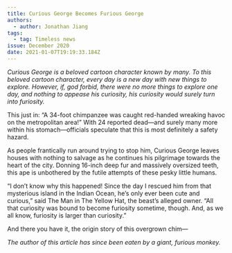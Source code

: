 ```yaml
---
title: Curious George Becomes Furious George
authors:
  - author: Jonathan Jiang
tags:
  - tag: Timeless news
issue: December 2020
date: 2021-01-07T19:19:33.184Z
---
```

*Curious George is a beloved cartoon character known by many. To this beloved cartoon character, every day is a new day with new things to explore. However, if, god forbid, there were no more things to explore one day, and nothing to appease his curiosity, his curiosity would surely turn into furiosity.*

This just in: “A 34-foot chimpanzee was caught red-handed wreaking havoc on the metropolitan area!” With 24 reported dead—and surely many more within his stomach—officials speculate that this is most definitely a safety hazard. 

As people frantically run around trying to stop him, Curious George leaves houses with nothing to salvage as he continues his pilgrimage towards the heart of the city. Donning 16-inch deep fur and massively oversized teeth, this ape is unbothered by the futile attempts of these pesky little humans. 

“I don’t know why this happened! Since the day I rescued him from that mysterious island in the Indian Ocean, he’s only ever been cute and curious,” said The Man in The Yellow Hat, the beast’s alleged owner. “All that curiosity was bound to become furiosity sometime, though. And, as we all know, furiosity is larger than curiosity.” 

And there you have it, the origin story of this overgrown chim—

*The author of this article has since been eaten by a giant, furious monkey.*